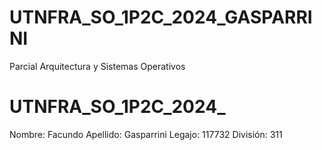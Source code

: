 # UTNFRA_SO_1P2C_2024_GASPARRINI
Parcial Arquitectura y Sistemas Operativos
# UTNFRA_SO_1P2C_2024_<tu-apellido>
Nombre: Facundo
Apellido: Gasparrini
Legajo: 117732
División: 311
